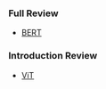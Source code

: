 ### Full Review
- [BERT](https://ionized-fortnight-fd6.notion.site/BERT-Pre-training-of-Deep-Bidirectional-Transformers-for-Language-Understanding-1e399124e3fb8087aec7cb44aef83ba3?pvs=4)
### Introduction Review
- [ViT](https://ionized-fortnight-fd6.notion.site/An-Image-is-Worth-16x16-Words-Transformers-for-Image-Recognition-at-Scale-1e399124e3fb808c96b9ca1f835af323?pvs=4)
